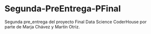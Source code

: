 # Segunda-PreEntrega-PFinal
Segunda pre_entrega del proyecto Final Data Science CoderHouse por parte de Marja Chávez y Martín Otriz.
